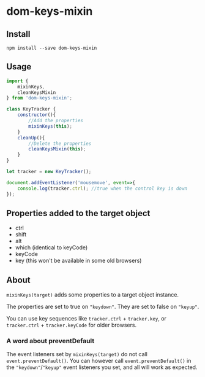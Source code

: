 dom-keys-mixin
=========

Install
-----

`npm install --save dom-keys-mixin`

Usage
----

```javascript
import {
    mixinKeys,
    cleanKeysMixin
} from 'dom-keys-mixin';

class KeyTracker {
    constructor(){
        //Add the properties
        mixinKeys(this);
    }
    cleanUp(){
        //Delete the properties
        cleanKeysMixin(this);
    }
}

let tracker = new KeyTracker();

document.addEventListener('mousemove', event=>{
    console.log(tracker.ctrl); //true when the control key is down
});
```

Properties added to the target object
--------------------

* ctrl
* shift
* alt
* which (identical to keyCode)
* keyCode
* key (this won't be available in some old browsers)

About
----

`mixinKeys(target)` adds some properties to a target object instance.

The properties are set to true on `"keydown"`. They are set to false on `"keyup"`.

You can use key sequences like `tracker.ctrl` + `tracker.key`, or `tracker.ctrl` + `tracker.keyCode` for older browsers.


### A word about preventDefault

The event listeners set by `mixinKeys(target)` do not call `event.preventDefault()`. You can however call `event.preventDefault()` in the `"keydown"`/`"keyup"` event listeners you set, and all will work as expected.
